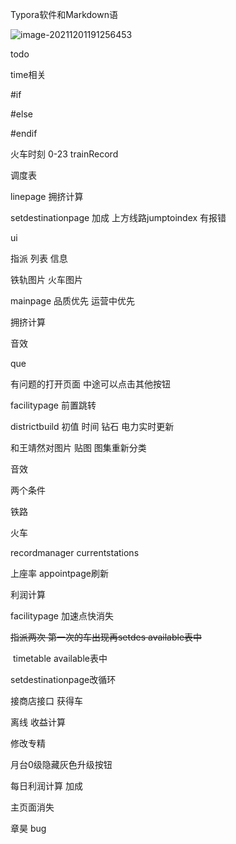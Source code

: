 Typora软件和Markdown语

![image-20211201191256453](C:\Users\xian\AppData\Roaming\Typora\typora-user-images\image-20211201191256453.png)



todo

time相关



#if

#else

#endif









火车时刻 0-23 trainRecord





调度表

linepage 拥挤计算

setdestinationpage 加成 上方线路jumptoindex 有报错





ui

指派 列表 信息

铁轨图片 火车图片



mainpage 品质优先 运营中优先

拥挤计算 



音效

que

有问题的打开页面 中途可以点击其他按钮

facilitypage 前置跳转

districtbuild 初值 时间 钻石 电力实时更新



和王靖然对图片 贴图 图集重新分类



音效



两个条件

铁路

火车



recordmanager currentstations



上座率 appointpage刷新

利润计算



facilitypage 加速点快消失



~~指派两次 第一次的车出现再setdes available表中~~

​			timetable available表中



setdestinationpage改循环



接商店接口 获得车



离线 收益计算



修改专精



月台0级隐藏灰色升级按钮

每日利润计算 加成



主页面消失



章昊 bug